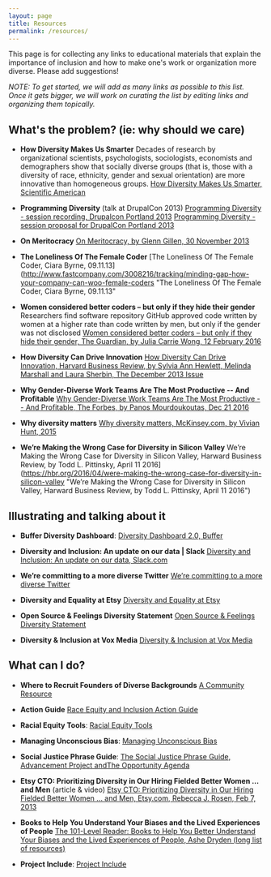 ```yaml
---
layout: page
title: Resources
permalink: /resources/
---
```


This page is for collecting any links to educational materials that explain the importance of inclusion and how to make one's work or organization more diverse. Please add suggestions!

_NOTE: To get started, we will add as many links as possible to this list. Once it gets bigger, we will work on curating the list by editing links and organizing them topically._

## What's the problem? (ie: why should we care)

* **How Diversity Makes Us Smarter**
Decades of research by organizational scientists, psychologists, sociologists, economists and demographers show that socially diverse groups (that is, those with a diversity of race, ethnicity, gender and sexual orientation) are more innovative than homogeneous groups.
[How Diversity Makes Us Smarter, Scientific American](http://www.scientificamerican.com/article/how-diversity-makes-us-smarter/ "How Diversity Makes Us Smarter, Scientific American")

* **Programming Diversity** (talk at DrupalCon 2013)
[Programming Diversity - session recording, Drupalcon Portland 2013](https://www.ashedryden.com/drupalcon-portland-programming-diversity "Programming Diversity - session recording, Drupalcon Portland 2013")
[Programming Diversity - session proposal for DrupalCon Portland 2013](https://portland2013.drupal.org/node/2083.html "Programming Diversity - session proposal for DrupalCon Portland 2013")

* **On Meritocracy**
[On Meritocracy, by Glenn Gillen, 30 November 2013](http://glenngillen.com/thoughts/on-meritocracy "On Meritocracy, by Glenn Gillen, 30 November 2013")
* **The Loneliness Of The Female Coder**
[The Loneliness Of The Female Coder, Ciara Byrne, 09.11.13](http://www.fastcompany.com/3008216/tracking/minding-gap-how-your-company-can-woo-female-coders "The Loneliness Of The Female Coder, Ciara Byrne, 09.11.13"

* **Women considered better coders – but only if they hide their gender**
Researchers find software repository GitHub approved code written by women at a higher rate than code written by men, but only if the gender was not disclosed
[Women considered better coders – but only if they hide their gender, The Guardian, by Julia Carrie Wong, 12 February 2016](https://www.theguardian.com/technology/2016/feb/12/women-considered-better-coders-hide-gender-github "Women considered better coders – but only if they hide their gender, The Guardian, by Julia Carrie Wong, 12 February 2016")

* **How Diversity Can Drive Innovation** 
[How Diversity Can Drive Innovation, Harvard Business Review, by Sylvia Ann Hewlett, Melinda Marshall and Laura Sherbin, The December 2013 Issue](https://hbr.org/2013/12/how-diversity-can-drive-innovation "How Diversity Can Drive Innovation, Harvard Business Review, by Sylvia Ann Hewlett, Melinda Marshall and Laura Sherbin, The December 2013 Issue")

* **Why Gender-Diverse Work Teams Are The Most Productive -- And Profitable** 
[Why Gender-Diverse Work Teams Are The Most Productive -- And Profitable, The Forbes, by Panos Mourdoukoutas, Dec 21 2016](http://www.forbes.com/sites/learnvest/2014/12/22/why-gender-diverse-work-teams-are-the-most-productive-and-profitable/ "Why Gender-Diverse Work Teams Are The Most Productive -- And Profitable, The Forbes, by Panos Mourdoukoutas, Dec 21 2016")

* **Why diversity matters** 
[Why diversity matters, McKinsey.com, by Vivian Hunt, 2015](http://www.mckinsey.com/business-functions/organization/our-insights/why-diversity-matters "Why diversity matters, McKinsey.com, by Vivian Hunt, 2015")

* **We’re Making the Wrong Case for Diversity in Silicon Valley**
We’re Making the Wrong Case for Diversity in Silicon Valley, Harward Business Review, by Todd L. Pittinsky, April 11 2016](https://hbr.org/2016/04/were-making-the-wrong-case-for-diversity-in-silicon-valley "We’re Making the Wrong Case for Diversity in Silicon Valley, Harward Business Review, by Todd L. Pittinsky, April 11 2016")

## Illustrating and talking about it

* **Buffer Diversity Dashboard**: 
[Diversity Dashboard 2.0, Buffer](http://diversity.buffer.com "Diversity Dashboard 2.0, Buffer")

* **Diversity and Inclusion: An update on our data | Slack**
[Diversity and Inclusion: An update on our data, Slack.com](https://slackhq.com/diversity-and-inclusion-an-update-on-our-data-7af803cedae4#.wvob4d27h "Diversity and Inclusion: An update on our data, Slack.com" )

* **We’re committing to a more diverse Twitter**
[We’re committing to a more diverse Twitter](https://blog.twitter.com/2015/we-re-committing-to-a-more-diverse-twitter "We’re committing to a more diverse Twitter")

* **Diversity and Equality at Etsy**
[Diversity and Equality at Etsy](https://blog.etsy.com/news/2016/diversity-and-equality-at-etsy/ "Diversity and Equality at Etsy, Etsy Inc., Apr 28 2016")

* **Open Source & Feelings Diversity Statement**
[Open Source & Feelings Diversity Statement](http://www.osfeels.com/diversity/, "Open Source & Feelings Diversity Statement")

* **Diversity & Inclusion at Vox Media**
[Diversity & Inclusion at Vox Media](http://www.voxmedia.com/pages/careers-diversity, "Diversity & Inclusion at Vox Media")

## What can I do?

* **Where to Recruit Founders of Diverse Backgrounds**
[A Community Resource](https://docs.google.com/spreadsheets/d/15gg-BnOmN0l76MfJoq3wlHb1XiBnWZyjCNO6KXLrK0Q/edit#gid=0 "A Community Resource")

* **Action Guide**
[Race Equity and Inclusion Action Guide](http://www.aecf.org/m/resourcedoc/AECF_EmbracingEquity7Steps-2014.pdf "Race Equity and Inclusion Action Guide (link to a pdf file)")

* **Racial Equity Tools**:
[Racial Equity Tools](https://www.racialequitytools.org/home "Racial Equity Tools")

* **Managing Unconscious Bias**: 
[Managing Unconscious Bias](https://managingbias.fb.com/ "Managing Unconscious Bias, Facebook")

* **Social Justice Phrase Guide**:
[The Social Justice Phrase Guide, Advancement Project andThe Opportunity Agenda](https://opportunityagenda.org/files/field_file/SJPhraseGuide15_0.pdf "The Social Justice Phrase Guide, Advancement Project and The Opportunity Agenda")

* **Etsy CTO: Prioritizing Diversity in Our Hiring Fielded Better Women ... and Men** (article & video) [Etsy CTO: Prioritizing Diversity in Our Hiring Fielded Better Women ... and Men, Etsy.com, Rebecca J. Rosen,  Feb 7, 2013](http://www.theatlantic.com/technology/archive/2013/02/etsy-cto-prioritizing-diversity-in-our-hiring-fielded-better-women-and-men/272969/ "Etsy CTO: Prioritizing Diversity in Our Hiring Fielded Better Women ... and Men, Etsy.com, Rebecca J. Rosen,  Feb 7, 2013")

* **Books to Help You Understand Your Biases and the Lived Experiences of People**
[The 101-Level Reader: Books to Help You Better Understand Your Biases and the Lived Experiences of People, Ashe Dryden (long list of resources)](https://www.ashedryden.com/blog/the-101level-reader-books-to-help-you-better-understand-your-biases-and-the-lived-experiences "The 101-Level Reader: Books to Help You Better Understand Your Biases and the Lived Experiences of People, Ashe Dryden (long list of resources)")

* **Project Include**: 
[Project Include](http://projectinclude.org "Project Include")
